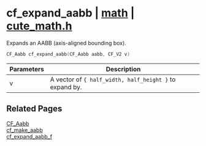 # cf_expand_aabb | [math](https://github.com/RandyGaul/cute_framework/blob/master/docs/math_readme.md) | [cute_math.h](https://github.com/RandyGaul/cute_framework/blob/master/include/cute_math.h)

Expands an AABB (axis-aligned bounding box).

```cpp
CF_Aabb cf_expand_aabb(CF_Aabb aabb, CF_V2 v)
```

Parameters | Description
--- | ---
v | A vector of `{ half_width, half_height }` to expand by.

## Related Pages

[CF_Aabb](https://github.com/RandyGaul/cute_framework/blob/master/docs/math/cf_aabb.md)  
[cf_make_aabb](https://github.com/RandyGaul/cute_framework/blob/master/docs/math/cf_make_aabb.md)  
[cf_expand_aabb_f](https://github.com/RandyGaul/cute_framework/blob/master/docs/math/cf_expand_aabb_f.md)  
